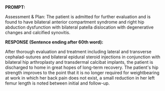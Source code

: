**PROMPT:**

Assessment & Plan:  The patient is admitted for further evaluation and is found to have bilateral anterior compartment syndrome and right hip abduction dysfunction with bilateral patella dislocation with degenerative changes and calcified synovitis.

**RESPONSE (Sentence ending after 60th word):**

After thorough evaluation and treatment including lateral and transverse cephalad-sutures and bilateral epidural steroid injections in conjunction with bilateral hip arthroplasty and transdermal calcibat implants, the patient is discharged to home in great hopes of long-term recovery. The patient's hip strength improves to the point that it is no longer required for weightbearing at work in which her back pain does not exist, a small reduction in her left femur length is noted between initial and follow-up. 
